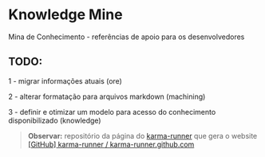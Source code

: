 # Knowledge Mine

Mina de Conhecimento - referências de apoio para os desenvolvedores

## TODO: 

1 - migrar informações atuais (ore)

2 - alterar formatação para arquivos markdown (machining)

3 - definir e otimizar um modelo para acesso do conhecimento disponibilizado (knowledge)

> **Observar:** repositório da página do [karma-runner](http://karma-runner.github.io/) que gera o website [[GitHub] karma-runner / karma-runner.github.com](https://github.com/karma-runner/karma-runner.github.com)
